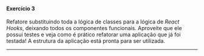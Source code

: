 #### Exercício 3

Refatore substituindo toda a lógica de classes para a lógica de _React Hooks_, deixando todos os componentes funcionais. Aproveite que ele possui testes e veja como é prático refatorar uma aplicação que já foi testada! A estrutura da aplicação está pronta para ser utilizada.

---